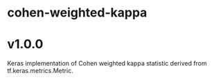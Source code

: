 # cohen-weighted-kappa
# v1.0.0
Keras implementation of Cohen weighted kappa statistic derived from tf.keras.metrics.Metric.
